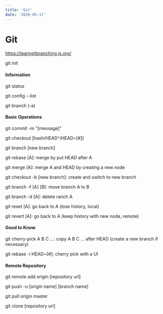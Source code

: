 ```yaml
---
title: 'Git'
date: '2020-05-17'
---
```


# Git

https://learngitbranching.js.org/

git init



#### Information

git status

git config --list

git branch (-a)



#### Basic Operations

git commit -m "[message]"

git checkout [hash/HEAD^/HEAD~[#]]



git branch [new branch]

git rebase [A]: merge by put HEAD after A

git merge [A]: merge A and HEAD by creating a new node



git checkout -b [new branch]: create and switch to new branch

git branch -f [A] [B]: move branch A to B

git branch -d [A]: delete ranch A



git reset [A]: go back to A (lose history, local)

git revert [A]: go back to A (keep history with new node, remote)



#### Good to Know

git cherry-pick A B C ...: copy A B C ... after HEAD (create a new branch if necessary)

git rebase -i HEAD~[#]: cherry pick with a UI



#### Remote Repository

git remote add origin [repository url]

git push -u [origin name] [branch name]

git pull origin master

git clone [repository url]


